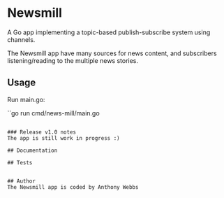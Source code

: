# Newsmill

A Go app implementing a topic-based publish-subscribe system using channels. 

The Newsmill app have many sources for news content, and subscribers listening/reading to the multiple news stories.

## Usage

Run main.go:

``go run cmd/news-mill/main.go
```

### Release v1.0 notes
The app is still work in progress :)

## Documentation

## Tests


## Author
The Newsmill app is coded by Anthony Webbs
